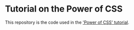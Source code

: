 # Tutorial on the Power of CSS

This repository is the code used in the ['Power of CSS' tutorial](https://www.youtube.com/watch?v=1WwJdeAg5hY&list=PLOy2fxfOYlVOWTf0csdsafqTb2wQyDxNO&index=13).

